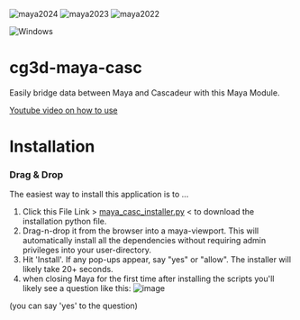 ![maya2024](https://img.shields.io/badge/Maya2024-tested-brightgreen.svg)
![maya2023](https://img.shields.io/badge/Maya2023-tested-brightgreen.svg)
![maya2022](https://img.shields.io/badge/Maya2022-tested-brightgreen.svg)

![Windows](https://img.shields.io/badge/Windows-tested-blue)

# cg3d-maya-casc
Easily bridge data between Maya and Cascadeur with this Maya Module.

[Youtube video on how to use](https://www.youtube.com/watch?v=z0PIIlQyxMI)

# Installation

### Drag & Drop
The easiest way to install this application is to ...
1. Click this File Link > [maya_casc_installer.py](https://github.com/Nathanieljla/cg3d-maya-casc/releases/download/v1.0.0-rc1/maya_casc_installer.py) < to download the installation python file.
2. Drag-n-drop it from the browser into a maya-viewport. 
This will automatically install all the dependencies without requiring admin privileges into your user-directory.
3. Hit 'Install'.  If any pop-ups appear, say "yes" or "allow".  The installer will likely take 20+ seconds.
4. when closing Maya for the first time after installing the scripts you'll likely see a question like this:
   ![image](https://github.com/Nathanieljla/cg3d-maya-casc/assets/1466171/3c40331a-5e3b-4151-85c5-1e2127ff3f28)
   
 (you can say 'yes' to the question)
   

